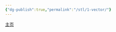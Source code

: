 ```yaml
---
{"dg-publish":true,"permalink":"/stl/1-vector/"}
---
```



<a href="../../CodeGarden.md" target="_blank_">主页</a>